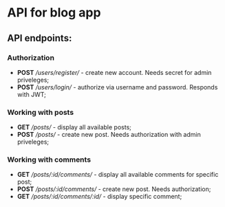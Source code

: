 # API for blog app

## API endpoints:

### Authorization

- **POST** */users/register/* - create new account. Needs secret for admin priveleges;
- **POST** */users/login/* - authorize via username and password. Responds with JWT;

### Working with posts

- **GET** */posts/* - display all available posts;
- **POST** */posts/* - create new post. Needs authorization with admin priveleges;

### Working with comments

- **GET** */posts/:id/comments/* - display all available comments for specific post;
- **POST** */posts/:id/comments/* - create new post. Needs authorization;
- **GET** */posts/:id/comments/:id/* - display specific comment;
